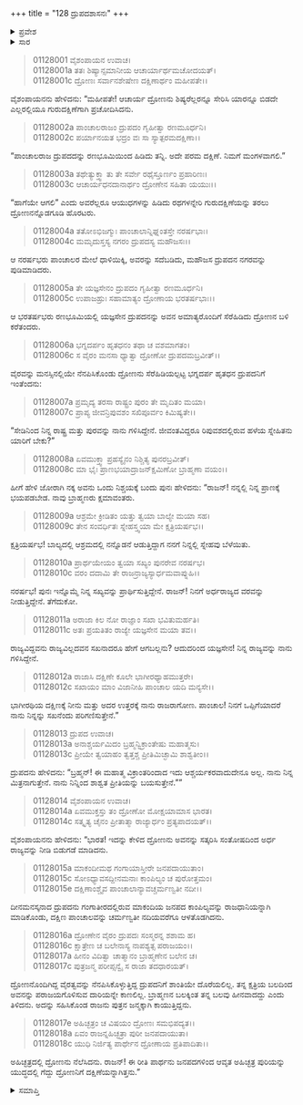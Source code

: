 +++
title = "128 ದ್ರುಪದಶಾಸನಃ"
+++

<details><summary>ಪ್ರವೇಶ</summary>


।।   ಓಂ ಓಂ ನಮೋ ನಾರಾಯಣಾಯ।।   ಶ್ರೀ ವೇದವ್ಯಾಸಾಯ ನಮಃ ।।

ಶ್ರೀ ಕೃಷ್ಣದ್ವೈಪಾಯನ ವೇದವ್ಯಾಸ ವಿರಚಿತ  

**ಶ್ರೀ ಮಹಾಭಾರತ**

**ಆದಿ ಪರ್ವ**

**ಜತುಗೃಹದಾಹ ಪರ್ವ**

**ಅಧ್ಯಾಯ 128**

</details>


<details><summary>ಸಾರ</summary>

ಪಾಂಚಾಲ ರಾಜ ದ್ರುಪದನನ್ನು ಹಿಡಿದು ತರವುದೇ ಗುರುದಕ್ಷಿಣೆಯೆಂದು ದ್ರೋಣನು ಹೇಳಲು, ಪಾಂಚಲನಗರಿಯನ್ನು ಆಕ್ರಮಣಿಸಿ ರಾಜನನ್ನು ಸೆರೆಹಿಡಿದು ಗುರುವಿಗೆ ಒಪ್ಪಿಸಿದುದು (1-6). ದ್ರೋಣನು ದ್ರುಪದನಿಗೆ ಚುಚ್ಚು ಮಾತುಗಳನ್ನಾಗಿ, ಅವನ ಅರ್ಧರಾಜ್ಯವನ್ನಿಟ್ಟುಕೊಂಡು ಉಳಿದ ಅರ್ಧವನ್ನು ಹಿಂದಿರುಗಿಸಿದುದು (7-18).

</details>


> 01128001 ವೈಶಂಪಾಯನ ಉವಾಚ।  
01128001a ತತಃ ಶಿಷ್ಯಾನ್ಸಮಾನೀಯ ಆಚಾರ್ಯಾರ್ಥಮಚೋದಯತ್।   
01128001c ದ್ರೋಣಃ ಸರ್ವಾನಶೇಷೇಣ ದಕ್ಷಿಣಾರ್ಥಂ ಮಹೀಪತೇ।।

ವೈಶಂಪಾಯನನು ಹೇಳಿದನು: “ಮಹೀಪತೇ! ಆಚಾರ್ಯ ದ್ರೋಣನು ಶಿಷ್ಯರೆಲ್ಲರನ್ನೂ ಸೇರಿಸಿ ಯಾರನ್ನೂ ಬಿಡದೇ ಎಲ್ಲರಲ್ಲಿಯೂ ಗುರುದಕ್ಷಿಣೆಗಾಗಿ ಪ್ರಚೋದಿಸಿದನು.

> 01128002a ಪಾಂಚಾಲರಾಜಂ ದ್ರುಪದಂ ಗೃಹೀತ್ವಾ ರಣಮೂರ್ಧನಿ।  
01128002c ಪರ್ಯಾನಯತ ಭದ್ರಂ ವಃ ಸಾ ಸ್ಯಾತ್ಪರಮದಕ್ಷಿಣಾ।।

“ಪಾಂಚಾಲರಾಜ ದ್ರುಪದದನ್ನು ರಣಭೂಮಿಯಿಂದ ಹಿಡಿದು ತನ್ನಿ. ಅದೇ ಪರಮ ದಕ್ಷಿಣೆ. ನಿಮಗೆ ಮಂಗಳವಾಗಲಿ.”

> 01128003a ತಥೇತ್ಯುಕ್ತ್ವಾ ತು ತೇ ಸರ್ವೇ ರಥೈಸ್ತೂರ್ಣಂ ಪ್ರಹಾರಿಣಃ।  
01128003c ಆಚಾರ್ಯಧನದಾನಾರ್ಥಂ ದ್ರೋಣೇನ ಸಹಿತಾ ಯಯುಃ।।

“ಹಾಗೆಯೇ ಆಗಲಿ” ಎಂದು ಅವರೆಲ್ಲರೂ ಆಯುಧಗಳನ್ನು ಹಿಡಿದು ರಥಗಳನ್ನೇರಿ ಗುರುದಕ್ಷಿಣೆಯನ್ನು ತರಲು ದ್ರೋಣನನ್ನೊಡಗೂಡಿ ಹೊರಟರು.

> 01128004a ತತೋಽಭಿಜಗ್ಮುಃ ಪಾಂಚಾಲಾನ್ನಿಘ್ನಂತಸ್ತೇ ನರರ್ಷಭಾಃ।   
01128004c ಮಮೃದುಸ್ತಸ್ಯ ನಗರಂ ದ್ರುಪದಸ್ಯ ಮಹೌಜಸಃ।।

ಆ ನರರ್ಷಭರು ಪಾಂಚಾಲರ ಮೇಲೆ ಧಾಳಿಯಿಕ್ಕಿ, ಅವರನ್ನು ಸದೆಬಡಿದು, ಮಹೌಜಸ ದ್ರುಪದನ ನಗರವನ್ನು ಪುಡಿಮಾಡಿದರು.

> 01128005a ತೇ ಯಜ್ಞಸೇನಂ ದ್ರುಪದಂ ಗೃಹೀತ್ವಾ ರಣಮೂರ್ಧನಿ।  
01128005c ಉಪಾಜಹ್ರುಃ ಸಹಾಮಾತ್ಯಂ ದ್ರೋಣಾಯ ಭರತರ್ಷಭಾಃ।।

ಆ ಭರತರ್ಷಭರು ರಣಭೂಮಿಯಲ್ಲಿ ಯಜ್ಞಸೇನ ದ್ರುಪದನನ್ನು ಅವನ ಅಮಾತ್ಯರೊಂದಿಗೆ ಸೆರೆಹಿಡಿದು ದ್ರೋಣನ ಬಳಿ ಕರೆತಂದರು.

> 01128006a ಭಗ್ನದರ್ಪಂ ಹೃತಧನಂ ತಥಾ ಚ ವಶಮಾಗತಂ।  
01128006c ಸ ವೈರಂ ಮನಸಾ ಧ್ಯಾತ್ವಾ ದ್ರೋಣೋ ದ್ರುಪದಮಬ್ರವೀತ್।।

ವೈರವನ್ನು ಮನಸ್ಸಿನಲ್ಲಿಯೇ ನೆನಪಿಸಿಕೊಂಡು ದ್ರೋಣನು ಸೆರೆಹಿಡಿಯಲ್ಪಟ್ಟ ಭಗ್ನದರ್ಪ ಹೃತಧನ ದ್ರುಪದನಿಗೆ ಇಂತೆಂದನು:

> 01128007a ಪ್ರಮೃದ್ಯ ತರಸಾ ರಾಷ್ಟ್ರಂ ಪುರಂ ತೇ ಮೃದಿತಂ ಮಯಾ।  
01128007c ಪ್ರಾಪ್ಯ ಜೀವನ್ರಿಪುವಶಂ ಸಖಿಪೂರ್ವಂ ಕಿಮಿಷ್ಯತೇ।।

“ಸೇಡಿನಿಂದ ನಿನ್ನ ರಾಷ್ಟ್ರ ಮತ್ತು ಪುರವನ್ನು ನಾನು ಗಳಿಸಿದ್ದೇನೆ. ಜೀವಂತವಿದ್ದರೂ ರಿಪುವಶದಲ್ಲಿರುವ ಹಳೆಯ ಸ್ನೇಹಿತನು ಯಾರಿಗೆ ಬೇಕು?”

> 01128008a ಏವಮುಕ್ತ್ವಾ ಪ್ರಹಸ್ಯೈನಂ ನಿಶ್ಚಿತ್ಯ ಪುನರಬ್ರವೀತ್।  
01128008c ಮಾ ಭೈಃ ಪ್ರಾಣಭಯಾದ್ರಾಜನ್ಕ್ಷಮಿಣೋ ಬ್ರಾಹ್ಮಣಾ ವಯಂ।।

ಹೀಗೆ ಹೇಳಿ ಜೋರಾಗಿ ನಕ್ಕ ಅವನು ಒಂದು ನಿಶ್ಚಯಕ್ಕೆ ಬಂದು ಪುನಃ ಹೇಳಿದನು: “ರಾಜನ್! ನನ್ನಲ್ಲಿ ನಿನ್ನ ಪ್ರಾಣಕ್ಕೆ ಭಯಪಡಬೇಡ. ನಾವು ಬ್ರಾಹ್ಮಣರು ಕ್ಷಮಾವಂತರು.

> 01128009a ಆಶ್ರಮೇ ಕ್ರೀಡಿತಂ ಯತ್ತು ತ್ವಯಾ ಬಾಲ್ಯೇ ಮಯಾ ಸಹ।  
01128009c ತೇನ ಸಂವರ್ಧಿತಃ ಸ್ನೇಹಸ್ತ್ವಯಾ ಮೇ ಕ್ಷತ್ರಿಯರ್ಷಭ।।

ಕ್ಷತ್ರಿಯರ್ಷಭ! ಬಾಲ್ಯದಲ್ಲಿ ಆಶ್ರಮದಲ್ಲಿ ನನ್ನೊಡನೆ ಆಡುತ್ತಿದ್ದಾಗ ನನಗೆ ನಿನ್ನಲ್ಲಿ ಸ್ನೇಹವು ಬೆಳೆಯಿತು.

> 01128010a ಪ್ರಾರ್ಥಯೇಯಂ ತ್ವಯಾ ಸಖ್ಯಂ ಪುನರೇವ ನರರ್ಷಭ।  
01128010c ವರಂ ದದಾಮಿ ತೇ ರಾಜನ್ರಾಜ್ಯಸ್ಯಾರ್ಧಮವಾಪ್ನುಹಿ।।

ನರರ್ಷಭ! ಪುನಃ ಇನ್ನೊಮ್ಮೆ ನಿನ್ನ ಸಖ್ಯವನ್ನು ಪ್ರಾರ್ಥಿಸುತ್ತಿದ್ದೇನೆ. ರಾಜನ್! ನಿನಗೆ ಅರ್ಧರಾಜ್ಯದ ವರವನ್ನು ನೀಡುತ್ತಿದ್ದೇನೆ. ತೆಗೆದುಕೋ.

> 01128011a ಅರಾಜಾ ಕಿಲ ನೋ ರಾಜ್ಞಾಂ ಸಖಾ ಭವಿತುಮರ್ಹತಿ।  
01128011c ಅತಃ ಪ್ರಯತಿತಂ ರಾಜ್ಯೇ ಯಜ್ಞಸೇನ ಮಯಾ ತವ।।

ರಾಜ್ಯವಿದ್ದವನು ರಾಜ್ಯವಿಲ್ಲದವನ ಸಖನಾದರೂ ಹೇಗೆ ಆಗಬಲ್ಲನು? ಆದುದರಿಂದ ಯಜ್ಞಸೇನ! ನಿನ್ನ ರಾಜ್ಯವನ್ನು ನಾನು ಗಳಿಸಿದ್ದೇನೆ.

> 01128012a ರಾಜಾಸಿ ದಕ್ಷಿಣೇ ಕೂಲೇ ಭಾಗೀರಥ್ಯಾಹಮುತ್ತರೇ।   
01128012c ಸಖಾಯಂ ಮಾಂ ವಿಜಾನೀಹಿ ಪಾಂಚಾಲ ಯದಿ ಮನ್ಯಸೇ।।

ಭಾಗೀರಥಿಯ ದಕ್ಷಿಣಕ್ಕೆ ನೀನು ಮತ್ತು ಅದರ ಉತ್ತರಕ್ಕೆ ನಾನು ರಾಜರಾಗೋಣ. ಪಾಂಚಾಲ! ನಿನಗೆ ಒಪ್ಪಿಗೆಯಾದರೆ ನಾನು ನಿನ್ನನ್ನು ಸಖನೆಂದು ಪರಿಗಣಿಸುತ್ತೇನೆ.”

> 01128013 ದ್ರುಪದ ಉವಾಚ।  
01128013a ಅನಾಶ್ಚರ್ಯಮಿದಂ ಬ್ರಹ್ಮನ್ವಿಕ್ರಾಂತೇಷು ಮಹಾತ್ಮಸು।  
01128013c ಪ್ರೀಯೇ ತ್ವಯಾಹಂ ತ್ವತ್ತಶ್ಚ ಪ್ರೀತಿಮಿಚ್ಛಾಮಿ ಶಾಶ್ವತೀಂ।।

ದ್ರುಪದನು ಹೇಳಿದನು: “ಬ್ರಹ್ಮನ್! ಈ ಮಹಾತ್ಮ ವಿಕ್ರಾಂತರಿಂದಾದ ಇದು ಆಶ್ಚರ್ಯಕರವಾದುದೇನೂ ಅಲ್ಲ. ನಾನು ನಿನ್ನ ಮಿತ್ರನಾಗುತ್ತೇನೆ. ನಾನು ನಿನ್ನಿಂದ ಶಾಶ್ವತ ಪ್ರೀತಿಯನ್ನು ಬಯಸುತ್ತೇನೆ.””

> 01128014 ವೈಶಂಪಾಯನ ಉವಾಚ।  
01128014a ಏವಮುಕ್ತಸ್ತು ತಂ ದ್ರೋಣೋ ಮೋಕ್ಷಯಾಮಾಸ ಭಾರತ।  
01128014c ಸತ್ಕೃತ್ಯ ಚೈನಂ ಪ್ರೀತಾತ್ಮಾ ರಾಜ್ಯಾರ್ಧಂ ಪ್ರತ್ಯಪಾದಯತ್।।

ವೈಶಂಪಾಯನನು ಹೇಳಿದನು: “ಭಾರತ! ಇದನ್ನು ಕೇಳಿದ ದ್ರೋಣನು ಅವನನ್ನು ಸತ್ಕರಿಸಿ ಸಂತೋಷದಿಂದ ಅರ್ಧ ರಾಜ್ಯವನ್ನು ನೀಡಿ ಬಿಡುಗಡೆ ಮಾಡಿದನು.

> 01128015a ಮಾಕಂದೀಮಥ ಗಂಗಾಯಾಸ್ತೀರೇ ಜನಪದಾಯುತಾಂ।  
01128015c ಸೋಽಧ್ಯಾವಸದ್ದೀನಮನಾಃ ಕಾಂಪಿಲ್ಯಂ ಚ ಪುರೋತ್ತಮಂ।  
01128015e ದಕ್ಷಿಣಾಂಶ್ಚೈವ ಪಾಂಚಾಲಾನ್ಯಾವಚ್ಚರ್ಮಣ್ವತೀ ನದೀ।।

ದೀನಮನಸ್ಕನಾದ ದ್ರುಪದನು ಗಂಗಾತೀರದಲ್ಲಿರುವ ಮಾಕಂದಿಯ ಜನಪದ ಕಾಂಪಿಲ್ಯವನ್ನು ರಾಜಧಾನಿಯನ್ನಾಗಿ ಮಾಡಿಕೊಂಡು, ದಕ್ಷಿಣ ಪಾಂಚಾಲವನ್ನು ಚರ್ಮಣ್ವತೀ ನದಿಯವರೆಗೂ ಆಳತೊಡಗಿದನು.

> 01128016a ದ್ರೋಣೇನ ವೈರಂ ದ್ರುಪದಃ ಸಂಸ್ಮರನ್ನ ಶಶಾಮ ಹ।  
01128016c ಕ್ಷಾತ್ರೇಣ ಚ ಬಲೇನಾಸ್ಯ ನಾಪಶ್ಯತ್ಸ ಪರಾಜಯಂ।।  
01128017a ಹೀನಂ ವಿದಿತ್ವಾ ಚಾತ್ಮಾನಂ ಬ್ರಾಹ್ಮಣೇನ ಬಲೇನ ಚ।  
01128017c ಪುತ್ರಜನ್ಮ ಪರೀಪ್ಸನ್ವೈ ಸ ರಾಜಾ ತದಧಾರಯತ್।

ದ್ರೋಣನೊಂದಿಗಿದ್ದ ವೈರತ್ವವನ್ನು ನೆನಪಿಸಿಕೊಳ್ಳುತ್ತಿದ್ದ ದ್ರುಪದನಿಗೆ ಶಾಂತಿಯೇ ದೊರೆಯಲಿಲ್ಲ. ತನ್ನ ಕ್ಷತ್ರಿಯ ಬಲದಿಂದ ಅವನನ್ನು ಪರಾಜಯಗೊಳಿಸುವ ದಾರಿಯನ್ನೇ ಕಾಣಲಿಲ್ಲ. ಬ್ರಾಹ್ಮಣನ ಬಲಕ್ಕಿಂತ ತನ್ನ ಬಲವು ಹೀನವಾದದ್ದು ಎಂದು ತಿಳಿದನು. ಅದನ್ನು ಸಹಿಸಿಕೊಂಡ ರಾಜನು ಪುತ್ರನ ಜನ್ಮಕ್ಕಾಗಿ ಕಾಯುತ್ತಿದ್ದನು.

> 01128017e ಅಹಿಚ್ಛತ್ರಂ ಚ ವಿಷಯಂ ದ್ರೋಣಃ ಸಮಭಿಪದ್ಯತ।।  
01128018a ಏವಂ ರಾಜನ್ನಹಿಚ್ಛತ್ರಾ ಪುರೀ ಜನಪದಾಯುತಾ।   
01128018c ಯುಧಿ ನಿರ್ಜಿತ್ಯ ಪಾರ್ಥೇನ ದ್ರೋಣಾಯ ಪ್ರತಿಪಾದಿತಾ।।

ಅಹಿಚ್ಛತ್ರದಲ್ಲಿ ದ್ರೋಣನು ನೆಲೆಸಿದನು. ರಾಜನ್! ಈ ರೀತಿ ಪಾರ್ಥನು ಜನಪದಗಳಿಂದ ಆವೃತ ಅಹಿಚ್ಛತ್ರ ಪುರಿಯನ್ನು ಯುದ್ಧದಲ್ಲಿ ಗೆದ್ದು ದ್ರೋಣನಿಗೆ ದಕ್ಷಿಣೆಯನ್ನಾಗಿತ್ತನು.”




<details><summary>ಸಮಾಪ್ತಿ</summary>


ಇತಿ ಶ್ರೀ ಮಹಾಭಾರತೇ ಆದಿಪರ್ವಣಿ ಜತುಗೃಹದಾಹಪರ್ವಣಿ ದ್ರುಪದಶಾಸನೇ ಅಷ್ಟವಿಂಶತ್ಯಾಧಿಕಶತತಮೋಽಧ್ಯಾಯಃ।।  
ಇದು ಶ್ರೀ ಮಹಾಭಾರತದಲ್ಲಿ ಆದಿಪರ್ವದಲ್ಲಿ ಜತುಗೃಹದಾಹ ಪರ್ವದಲ್ಲಿ ದ್ರುಪದಶಾಸನ ಎನ್ನುವ ನೂರಾಇಪ್ಪತ್ತೆಂಟನೆಯ ಅಧ್ಯಾಯವು.


</details>

